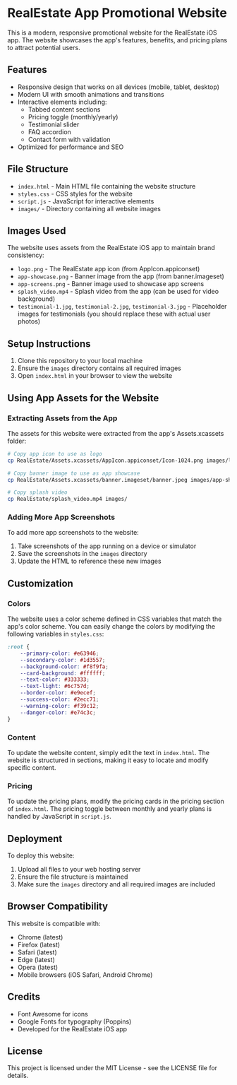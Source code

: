 # RealEstate App Promotional Website

This is a modern, responsive promotional website for the RealEstate iOS app. The website showcases the app's features, benefits, and pricing plans to attract potential users.

## Features

- Responsive design that works on all devices (mobile, tablet, desktop)
- Modern UI with smooth animations and transitions
- Interactive elements including:
  - Tabbed content sections
  - Pricing toggle (monthly/yearly)
  - Testimonial slider
  - FAQ accordion
  - Contact form with validation
- Optimized for performance and SEO

## File Structure

- `index.html` - Main HTML file containing the website structure
- `styles.css` - CSS styles for the website
- `script.js` - JavaScript for interactive elements
- `images/` - Directory containing all website images

## Images Used

The website uses assets from the RealEstate iOS app to maintain brand consistency:

- `logo.png` - The RealEstate app icon (from AppIcon.appiconset)
- `app-showcase.png` - Banner image from the app (from banner.imageset)
- `app-screens.png` - Banner image used to showcase app screens
- `splash_video.mp4` - Splash video from the app (can be used for video background)
- `testimonial-1.jpg`, `testimonial-2.jpg`, `testimonial-3.jpg` - Placeholder images for testimonials (you should replace these with actual user photos)

## Setup Instructions

1. Clone this repository to your local machine
2. Ensure the `images` directory contains all required images
3. Open `index.html` in your browser to view the website

## Using App Assets for the Website

### Extracting Assets from the App
The assets for this website were extracted from the app's Assets.xcassets folder:

```bash
# Copy app icon to use as logo
cp RealEstate/Assets.xcassets/AppIcon.appiconset/Icon-1024.png images/logo.png

# Copy banner image to use as app showcase
cp RealEstate/Assets.xcassets/banner.imageset/banner.jpeg images/app-showcase.png

# Copy splash video
cp RealEstate/splash_video.mp4 images/
```

### Adding More App Screenshots
To add more app screenshots to the website:

1. Take screenshots of the app running on a device or simulator
2. Save the screenshots in the `images` directory
3. Update the HTML to reference these new images

## Customization

### Colors

The website uses a color scheme defined in CSS variables that match the app's color scheme. You can easily change the colors by modifying the following variables in `styles.css`:

```css
:root {
    --primary-color: #e63946;
    --secondary-color: #1d3557;
    --background-color: #f8f9fa;
    --card-background: #ffffff;
    --text-color: #333333;
    --text-light: #6c757d;
    --border-color: #e9ecef;
    --success-color: #2ecc71;
    --warning-color: #f39c12;
    --danger-color: #e74c3c;
}
```

### Content

To update the website content, simply edit the text in `index.html`. The website is structured in sections, making it easy to locate and modify specific content.

### Pricing

To update the pricing plans, modify the pricing cards in the pricing section of `index.html`. The pricing toggle between monthly and yearly plans is handled by JavaScript in `script.js`.

## Deployment

To deploy this website:

1. Upload all files to your web hosting server
2. Ensure the file structure is maintained
3. Make sure the `images` directory and all required images are included

## Browser Compatibility

This website is compatible with:

- Chrome (latest)
- Firefox (latest)
- Safari (latest)
- Edge (latest)
- Opera (latest)
- Mobile browsers (iOS Safari, Android Chrome)

## Credits

- Font Awesome for icons
- Google Fonts for typography (Poppins)
- Developed for the RealEstate iOS app

## License

This project is licensed under the MIT License - see the LICENSE file for details. 
